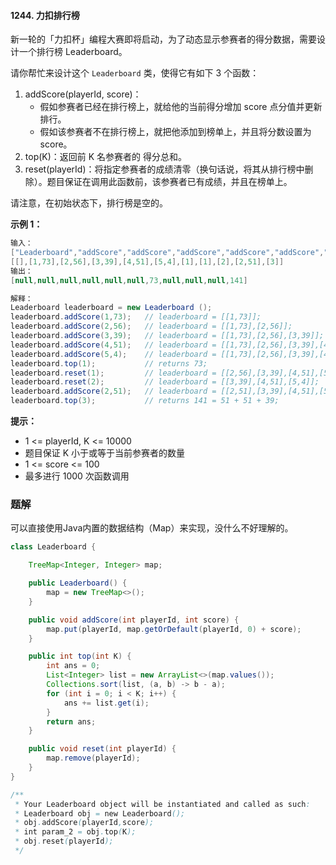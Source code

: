 #### 1244. 力扣排行榜

新一轮的「力扣杯」编程大赛即将启动，为了动态显示参赛者的得分数据，需要设计一个排行榜 Leaderboard。

请你帮忙来设计这个 `Leaderboard` 类，使得它有如下 3 个函数：

1. addScore(playerId, score)：
   * 假如参赛者已经在排行榜上，就给他的当前得分增加 score 点分值并更新排行。
   * 假如该参赛者不在排行榜上，就把他添加到榜单上，并且将分数设置为 score。
2. top(K)：返回前 K 名参赛者的 得分总和。
3. reset(playerId)：将指定参赛者的成绩清零（换句话说，将其从排行榜中删除）。题目保证在调用此函数前，该参赛者已有成绩，并且在榜单上。

请注意，在初始状态下，排行榜是空的。

**示例 1：**

```java
输入： 
["Leaderboard","addScore","addScore","addScore","addScore","addScore","top","reset","reset","addScore","top"]
[[],[1,73],[2,56],[3,39],[4,51],[5,4],[1],[1],[2],[2,51],[3]]
输出：
[null,null,null,null,null,null,73,null,null,null,141]

解释： 
Leaderboard leaderboard = new Leaderboard ();
leaderboard.addScore(1,73);   // leaderboard = [[1,73]];
leaderboard.addScore(2,56);   // leaderboard = [[1,73],[2,56]];
leaderboard.addScore(3,39);   // leaderboard = [[1,73],[2,56],[3,39]];
leaderboard.addScore(4,51);   // leaderboard = [[1,73],[2,56],[3,39],[4,51]];
leaderboard.addScore(5,4);    // leaderboard = [[1,73],[2,56],[3,39],[4,51],[5,4]];
leaderboard.top(1);           // returns 73;
leaderboard.reset(1);         // leaderboard = [[2,56],[3,39],[4,51],[5,4]];
leaderboard.reset(2);         // leaderboard = [[3,39],[4,51],[5,4]];
leaderboard.addScore(2,51);   // leaderboard = [[2,51],[3,39],[4,51],[5,4]];
leaderboard.top(3);           // returns 141 = 51 + 51 + 39;
```

**提示：**

* 1 <= playerId, K <= 10000
* 题目保证 K 小于或等于当前参赛者的数量
* 1 <= score <= 100
* 最多进行 1000 次函数调用

### 题解

可以直接使用Java内置的数据结构（Map）来实现，没什么不好理解的。

```java
class Leaderboard {

    TreeMap<Integer, Integer> map;

    public Leaderboard() {
        map = new TreeMap<>();
    }

    public void addScore(int playerId, int score) {
        map.put(playerId, map.getOrDefault(playerId, 0) + score);
    }

    public int top(int K) {
        int ans = 0;
        List<Integer> list = new ArrayList<>(map.values());
        Collections.sort(list, (a, b) -> b - a);
        for (int i = 0; i < K; i++) {
            ans += list.get(i);
        }
        return ans;
    }

    public void reset(int playerId) {
        map.remove(playerId);
    }
}

/**
 * Your Leaderboard object will be instantiated and called as such:
 * Leaderboard obj = new Leaderboard();
 * obj.addScore(playerId,score);
 * int param_2 = obj.top(K);
 * obj.reset(playerId);
 */
```

